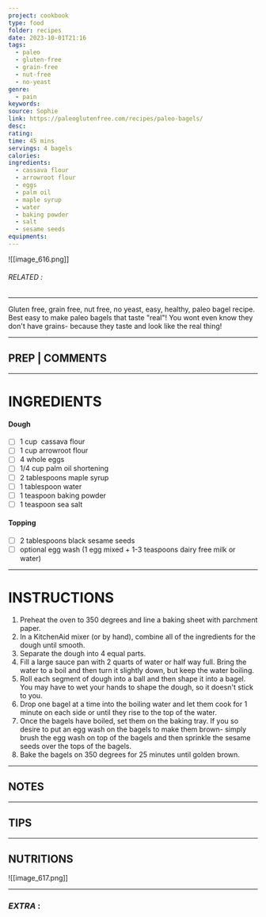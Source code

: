 ```yaml
---
project: cookbook
type: food
folder: recipes
date: 2023-10-01T21:16
tags:
  - paleo
  - gluten-free
  - grain-free
  - nut-free
  - no-yeast
genre:
  - pain
keywords: 
source: Sophie
link: https://paleoglutenfree.com/recipes/paleo-bagels/
desc: 
rating: 
time: 45 mins
servings: 4 bagels
calories: 
ingredients:
  - cassava flour
  - arrowroot flour
  - eggs
  - palm oil
  - maple syrup
  - water
  - baking powder
  - salt
  - sesame seeds
equipments:
---
```


![[image_616.png]]
###### *RELATED* : 
---
Gluten free, grain free, nut free, no yeast, easy, healthy, paleo bagel recipe. Best easy to make paleo bagels that taste "real"! You wont even know they don't have grains- because they taste and look like the real thing!

---
## PREP | COMMENTS



---
# INGREDIENTS

#### Dough

- [ ] 1 cup  cassava flour
- [ ] 1 cup arrowroot flour
- [ ] 4 whole eggs
- [ ] 1/4 cup palm oil shortening
- [ ] 2 tablespoons maple syrup
- [ ] 1 tablespoon water
- [ ] 1 teaspoon baking powder
- [ ] 1 teaspoon sea salt

#### Topping

- [ ] 2 tablespoons black sesame seeds
- [ ] optional egg wash (1 egg mixed + 1-3 teaspoons dairy free milk or water)

---
# INSTRUCTIONS

1. Preheat the oven to 350 degrees and line a baking sheet with parchment paper.
2. In a KitchenAid mixer (or by hand), combine all of the ingredients for the dough until smooth.
3. Separate the dough into 4 equal parts.
4. Fill a large sauce pan with 2 quarts of water or half way full. Bring the water to a boil and then turn it slightly down, but keep the water boiling.
5. Roll each segment of dough into a ball and then shape it into a bagel. You may have to wet your hands to shape the dough, so it doesn't stick to you.
6. Drop one bagel at a time into the boiling water and let them cook for 1 minute on each side or until they rise to the top of the water.
7. Once the bagels have boiled, set them on the baking tray. If you so desire to put an egg wash on the bagels to make them brown- simply brush the egg wash on top of the bagels and then sprinkle the sesame seeds over the tops of the bagels.
8. Bake the bagels on 350 degrees for 25 minutes until golden brown.

---
## NOTES



---
## TIPS



---
## NUTRITIONS

![[image_617.png]]

---
### *EXTRA* :




